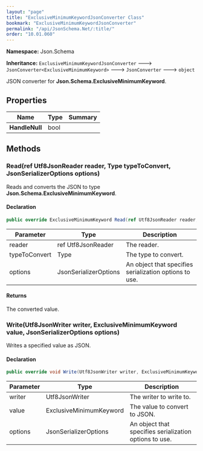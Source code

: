 ```yaml
---
layout: "page"
title: "ExclusiveMinimumKeywordJsonConverter Class"
bookmark: "ExclusiveMinimumKeywordJsonConverter"
permalink: "/api/JsonSchema.Net/:title/"
order: "10.01.060"
---
```

**Namespace:** Json.Schema

**Inheritance:**
`ExclusiveMinimumKeywordJsonConverter`
 🡒 
`JsonConverter<ExclusiveMinimumKeyword>`
 🡒 
`JsonConverter`
 🡒 
`object`

JSON converter for **Json.Schema.ExclusiveMinimumKeyword**.

## Properties

| Name | Type | Summary |
|---|---|---|
| **HandleNull** | bool |  |

## Methods

### Read(ref Utf8JsonReader reader, Type typeToConvert, JsonSerializerOptions options)

Reads and converts the JSON to type **Json.Schema.ExclusiveMinimumKeyword**.

#### Declaration

```c#
public override ExclusiveMinimumKeyword Read(ref Utf8JsonReader reader, Type typeToConvert, JsonSerializerOptions options)
```

| Parameter | Type | Description |
|---|---|---|
| reader | ref Utf8JsonReader | The reader. |
| typeToConvert | Type | The type to convert. |
| options | JsonSerializerOptions | An object that specifies serialization options to use. |


#### Returns

The converted value.

### Write(Utf8JsonWriter writer, ExclusiveMinimumKeyword value, JsonSerializerOptions options)

Writes a specified value as JSON.

#### Declaration

```c#
public override void Write(Utf8JsonWriter writer, ExclusiveMinimumKeyword value, JsonSerializerOptions options)
```

| Parameter | Type | Description |
|---|---|---|
| writer | Utf8JsonWriter | The writer to write to. |
| value | ExclusiveMinimumKeyword | The value to convert to JSON. |
| options | JsonSerializerOptions | An object that specifies serialization options to use. |


